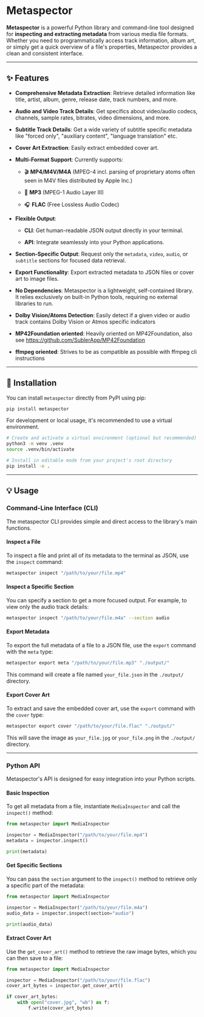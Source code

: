 # Metaspector

**Metaspector** is a powerful Python library and command-line tool designed for **inspecting and extracting metadata** from various media file formats. Whether you need to programmatically access track information, album art, or simply get a quick overview of a file's properties, Metaspector provides a clean and consistent interface.

---

## ✨ Features

* **Comprehensive Metadata Extraction**: Retrieve detailed information like title, artist, album, genre, release date, track numbers, and more.

* **Audio and Video Track Details**: Get specifics about video/audio codecs, channels, sample rates, bitrates, video dimensions, and more.

* **Subtitle Track Details**: Get a wide variety of subtitle specific metadata like "forced only", "auxiliary content", "language translation" etc.

* **Cover Art Extraction**: Easily extract embedded cover art.

* **Multi-Format Support**: Currently supports:

    * 🎬 **MP4/M4V/M4A** (MPEG-4 incl. parsing of proprietary atoms often seen in M4V files distributed by Apple Inc.)

    * 🎵 **MP3** (MPEG-1 Audio Layer III)

    * 🎧 **FLAC** (Free Lossless Audio Codec)

* **Flexible Output**:

    * **CLI**: Get human-readable JSON output directly in your terminal.

    * **API**: Integrate seamlessly into your Python applications.

* **Section-Specific Output**: Request only the `metadata`, `video`, `audio`, or `subtitle` sections for focused data retrieval.

* **Export Functionality**: Export extracted metadata to JSON files or cover art to image files.

* **No Dependencies**: Metaspector is a lightweight, self-contained library. It relies exclusively on built-in Python tools, requiring no external libraries to run.

* **Dolby Vision/Atoms Detection**: Easily detect if a given video or audio track contains Dolby Vision or Atmos specific indicators

* **MP42Foundation oriented**: Heavily oriented on MP42Foundation, also see https://github.com/SublerApp/MP42Foundation

* **ffmpeg oriented**: Strives to be as compatible as possible with ffmpeg cli instructions

---

## 🚀 Installation

You can install `metaspector` directly from PyPI using pip:

```bash
pip install metaspector
```

For development or local usage, it's recommended to use a virtual environment.

```bash
# Create and activate a virtual environment (optional but recommended)
python3 -m venv .venv
source .venv/bin/activate

# Install in editable mode from your project's root directory
pip install -e .
```

---

## 💡 Usage

### Command-Line Interface (CLI)

The metaspector CLI provides simple and direct access to the library's main functions.

#### Inspect a File

To inspect a file and print all of its metadata to the terminal as JSON, use the `inspect` command:

```bash
metaspector inspect "/path/to/your/file.mp4"
```

#### Inspect a Specific Section

You can specify a section to get a more focused output. For example, to view only the audio track details:

```bash
metaspector inspect "/path/to/your/file.m4a" --section audio
```

#### Export Metadata

To export the full metadata of a file to a JSON file, use the `export` command with the `meta` type:

```bash
metaspector export meta "/path/to/your/file.mp3" "./output/"
```

This command will create a file named `your_file.json` in the `./output/` directory.

#### Export Cover Art

To extract and save the embedded cover art, use the `export` command with the `cover` type:

```bash
metaspector export cover "/path/to/your/file.flac" "./output/"
```

This will save the image as `your_file.jpg` or `your_file.png` in the `./output/` directory.

---

### Python API

Metaspector's API is designed for easy integration into your Python scripts.

#### Basic Inspection

To get all metadata from a file, instantiate `MediaInspector` and call the `inspect()` method:

```python
from metaspector import MediaInspector

inspector = MediaInspector("/path/to/your/file.mp4")
metadata = inspector.inspect()

print(metadata)
```

#### Get Specific Sections

You can pass the `section` argument to the `inspect()` method to retrieve only a specific part of the metadata:

```python
from metaspector import MediaInspector

inspector = MediaInspector("/path/to/your/file.m4a")
audio_data = inspector.inspect(section="audio")

print(audio_data)
```

#### Extract Cover Art

Use the `get_cover_art()` method to retrieve the raw image bytes, which you can then save to a file:

```python
from metaspector import MediaInspector

inspector = MediaInspector("/path/to/your/file.flac")
cover_art_bytes = inspector.get_cover_art()

if cover_art_bytes:
    with open("cover.jpg", "wb") as f:
        f.write(cover_art_bytes)
```

